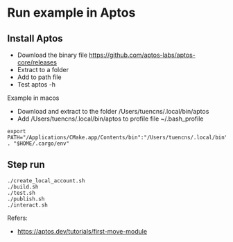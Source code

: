 # Run example in Aptos

## Install Aptos

- Download the binary file https://github.com/aptos-labs/aptos-core/releases
- Extract to a folder
- Add to path file
- Test aptos -h


Example in macos
- Download and extract to the folder /Users/tuencns/.local/bin/aptos
- Add /Users/tuencns/.local/bin/aptos to profile file ~/.bash_profile 
```
export PATH="/Applications/CMake.app/Contents/bin":"/Users/tuencns/.local/bin":"/Users/tuencns/.local/bin/aptos":"$PATH"
. "$HOME/.cargo/env"
```

## Step run
```
./create_local_account.sh
./build.sh
./test.sh
./publish.sh
./interact.sh
```
  
 Refers:
 - https://aptos.dev/tutorials/first-move-module

